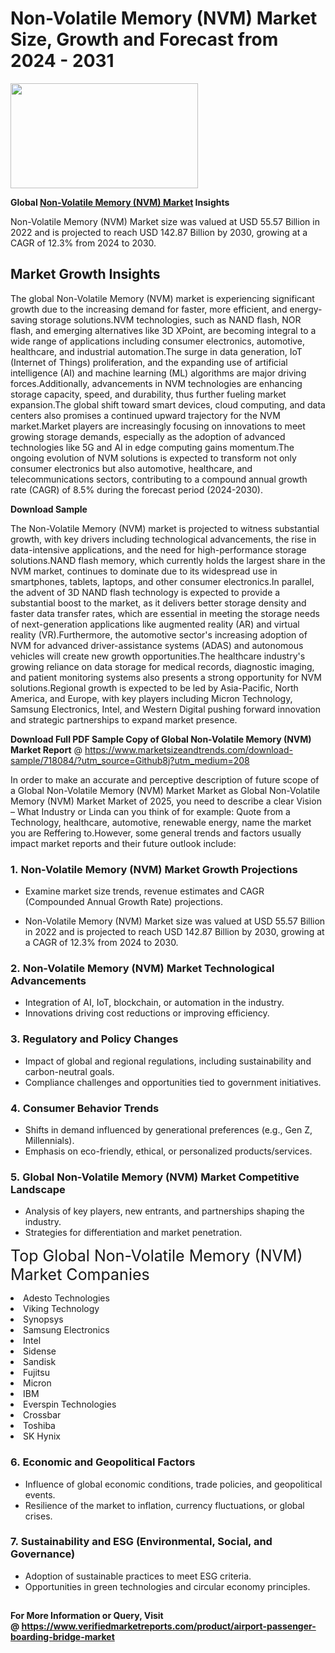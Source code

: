 <H1>Non-Volatile Memory (NVM) Market Size, Growth and Forecast from 2024 - 2031</H1><img class="aligncenter size-medium wp-image-584254" src="https://thirdeyenews.in/wp-content/uploads/2024/09/Global-Market-Research-300x168.jpeg" alt="" width="300" height="168" /><p><strong>Global&nbsp;<a href="https://www.marketsizeandtrends.com/download-sample/718084/?utm_source=Github8j?utm_medium=208">Non-Volatile Memory (NVM) Market</a> Insights</strong></p><p>Non-Volatile Memory (NVM) Market size was valued at USD 55.57 Billion in 2022 and is projected to reach USD 142.87 Billion by 2030, growing at a CAGR of 12.3% from 2024 to 2030.</p><p><h2>Market Growth Insights</h2> <p>The global Non-Volatile Memory (NVM) market is experiencing significant growth due to the increasing demand for faster, more efficient, and energy-saving storage solutions.NVM technologies, such as NAND flash, NOR flash, and emerging alternatives like 3D XPoint, are becoming integral to a wide range of applications including consumer electronics, automotive, healthcare, and industrial automation.The surge in data generation, IoT (Internet of Things) proliferation, and the expanding use of artificial intelligence (AI) and machine learning (ML) algorithms are major driving forces.Additionally, advancements in NVM technologies are enhancing storage capacity, speed, and durability, thus further fueling market expansion.The global shift toward smart devices, cloud computing, and data centers also promises a continued upward trajectory for the NVM market.Market players are increasingly focusing on innovations to meet growing storage demands, especially as the adoption of advanced technologies like 5G and AI in edge computing gains momentum.The ongoing evolution of NVM solutions is expected to transform not only consumer electronics but also automotive, healthcare, and telecommunications sectors, contributing to a compound annual growth rate (CAGR) of 8.5% during the forecast period (2024-2030).</p> <p><strong>Download Sample</strong></p> <p>The Non-Volatile Memory (NVM) market is projected to witness substantial growth, with key drivers including technological advancements, the rise in data-intensive applications, and the need for high-performance storage solutions.NAND flash memory, which currently holds the largest share in the NVM market, continues to dominate due to its widespread use in smartphones, tablets, laptops, and other consumer electronics.In parallel, the advent of 3D NAND flash technology is expected to provide a substantial boost to the market, as it delivers better storage density and faster data transfer rates, which are essential in meeting the storage needs of next-generation applications like augmented reality (AR) and virtual reality (VR).Furthermore, the automotive sector's increasing adoption of NVM for advanced driver-assistance systems (ADAS) and autonomous vehicles will create new growth opportunities.The healthcare industry's growing reliance on data storage for medical records, diagnostic imaging, and patient monitoring systems also presents a strong opportunity for NVM solutions.Regional growth is expected to be led by Asia-Pacific, North America, and Europe, with key players including Micron Technology, Samsung Electronics, Intel, and Western Digital pushing forward innovation and strategic partnerships to expand market presence.</p> <p><span class=""><strong>Download Full PDF Sample Copy of Global Non-Volatile Memory (NVM) Market Report</strong> @ <a href="https://www.marketsizeandtrends.com/download-sample/718084/?utm_source=Github8j?utm_medium=208" target="_blank">https://www.marketsizeandtrends.com/download-sample/718084/?utm_source=Github8j?utm_medium=208</a></span></p><p>In order to make an accurate and perceptive description of future scope of a Global&nbsp;Non-Volatile Memory (NVM) Market Market as Global&nbsp;Non-Volatile Memory (NVM) Market Market of 2025, you need to describe a clear Vision &ndash; What Industry or Linda can you think of for example: Quote from a Technology, healthcare, automotive, renewable energy, name the market you are Reffering to.However, some general trends and factors usually impact market reports and their future outlook include:</p><h3>1.&nbsp;<strong>Non-Volatile Memory (NVM) Market Growth Projections</strong></h3><ul><li>Examine market size trends, revenue estimates and CAGR (Compounded Annual Growth Rate) projections.</li><li><p>Non-Volatile Memory (NVM) Market size was valued at USD 55.57 Billion in 2022 and is projected to reach USD 142.87 Billion by 2030, growing at a CAGR of 12.3% from 2024 to 2030.</p></li></ul><h3>2.&nbsp;<strong>Non-Volatile Memory (NVM) Market Technological Advancements</strong></h3><ul><li>Integration of AI, IoT, blockchain, or automation in the industry.</li><li>Innovations driving cost reductions or improving efficiency.</li></ul><h3>3.&nbsp;<strong>Regulatory and Policy Changes</strong></h3><ul><li>Impact of global and regional regulations, including sustainability and carbon-neutral goals.</li><li>Compliance challenges and opportunities tied to government initiatives.</li></ul><h3>4.&nbsp;<strong>Consumer Behavior Trends</strong></h3><ul><li>Shifts in demand influenced by generational preferences (e.g., Gen Z, Millennials).</li><li>Emphasis on eco-friendly, ethical, or personalized products/services.</li></ul><h3>5.&nbsp;<strong>Global Non-Volatile Memory (NVM) Market Competitive Landscape</strong></h3><ul><li>Analysis of key players, new entrants, and partnerships shaping the industry.</li><li>Strategies for differentiation and market penetration.</li></ul><p data-pm-slice="1 1 []"><span style="color: inherit; font-family: inherit; font-size: 25px;">Top Global Non-Volatile Memory (NVM) Market Companies</span></p><div class="" data-test-id=""><p><li>Adesto Technologies</li><li> Viking Technology</li><li> Synopsys</li><li> Samsung Electronics</li><li> Intel</li><li> Sidense</li><li> Sandisk</li><li> Fujitsu</li><li> Micron</li><li> IBM</li><li> Everspin Technologies</li><li> Crossbar</li><li> Toshiba</li><li> SK Hynix</li></p></div><h3>6.&nbsp;<strong>Economic and Geopolitical Factors</strong></h3><ul><li>Influence of global economic conditions, trade policies, and geopolitical events.</li><li>Resilience of the market to inflation, currency fluctuations, or global crises.</li></ul><h3>7.&nbsp;<strong>Sustainability and ESG (Environmental, Social, and Governance)</strong></h3><ul><li>Adoption of sustainable practices to meet ESG criteria.</li><li>Opportunities in green technologies and circular economy principles.</li></ul><h2><strong style="font-size: 14px;">For More Information or Query, Visit @&nbsp;</strong><a style="background-color: #ffffff; font-size: 14px;" href="https://www.marketsizeandtrends.com/report/non-volatile-memory-nvm-market/" target="_blank">https://www.verifiedmarketreports.com/product/airport-passenger-boarding-bridge-market</a></h2>